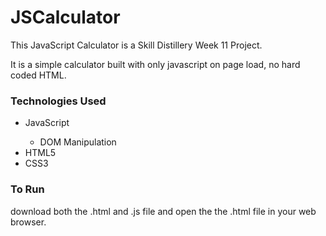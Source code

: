 # JSCalculator

This JavaScript Calculator is a Skill Distillery Week 11 Project.

It is a simple calculator built with only javascript on page load, no hard coded HTML.

### Technologies Used

<ul>
<li>JavaScript</li>
  <ul>
  <li>DOM Manipulation</li>
  </ul>
<li>HTML5</li>
<li>CSS3</li>
</ul>

### To Run
download both the .html and .js file and open the the .html file in your web browser.
